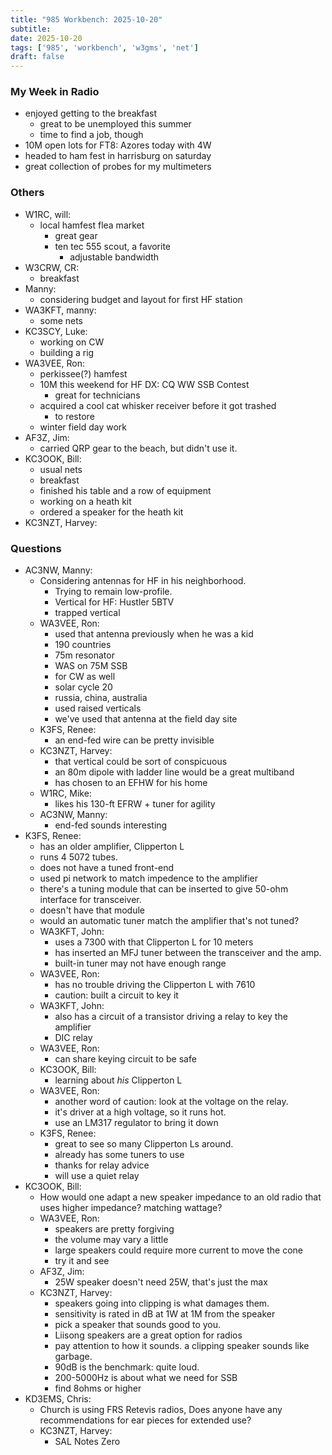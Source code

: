 ```yaml
---
title: "985 Workbench: 2025-10-20"
subtitle:
date: 2025-10-20
tags: ['985', 'workbench', 'w3gms', 'net']
draft: false
---
```


### My Week in Radio
- enjoyed getting to the breakfast
  - great to be unemployed this summer
  - time to find a job, though
- 10M open lots for FT8: Azores today with 4W
- headed to ham fest in harrisburg on saturday
- great collection of probes for my multimeters
### Others
- W1RC, will:
  - local hamfest flea market
    - great gear
    - ten tec 555 scout, a favorite
      - adjustable bandwidth
- W3CRW, CR:
  - breakfast
- Manny:
  - considering budget and layout for first HF station
- WA3KFT, manny:
  - some nets
- KC3SCY, Luke:
  - working on CW
  - building a rig
- WA3VEE, Ron:
  - perkissee(?) hamfest
  - 10M this weekend for HF DX: CQ WW SSB Contest
    - great for technicians
  - acquired a cool cat whisker receiver before it got trashed
    - to restore
  - winter field day work
- AF3Z, Jim:
  - carried QRP gear to the beach, but didn't use it.
- KC3OOK, Bill:
  - usual nets
  - breakfast
  - finished his table and a row of equipment
  - working on a heath kit
  - ordered a speaker for the heath kit
- KC3NZT, Harvey:
### Questions
- AC3NW, Manny:
  - Considering antennas for HF in his neighborhood.
    - Trying to remain low-profile.
    - Vertical for HF: Hustler 5BTV
    - trapped vertical
  - WA3VEE, Ron:
    - used that antenna previously when he was a kid
    - 190 countries
    - 75m resonator
    - WAS on 75M SSB
    - for CW as well
    - solar cycle 20
    - russia, china, australia
    - used raised verticals
    - we've used that antenna at the field day site
  - K3FS, Renee:
    - an end-fed wire can be pretty invisible
  - KC3NZT, Harvey:
    - that vertical could be sort of conspicuous
    - an 80m dipole with ladder line would be a great multiband
    - has chosen to an EFHW for his home
  - W1RC, Mike:
    - likes his 130-ft EFRW + tuner for agility
  - AC3NW, Manny:
    - end-fed sounds interesting
- K3FS, Renee:
  - has an older amplifier, Clipperton L
  - runs 4 5072 tubes.
  - does not have a tuned front-end
  - used pi network to match impedence to the amplifier
  - there's a tuning module that can be inserted
    to give 50-ohm interface for transceiver.
  - doesn't have that module
  - would an automatic tuner match the amplifier that's not tuned?
  - WA3KFT, John:
    - uses a 7300 with that Clipperton L for 10 meters
    - has inserted an MFJ tuner between the transceiver and the amp.
    - built-in tuner may not have enough range
  - WA3VEE, Ron:
    - has no trouble driving the Clipperton L with 7610
    - caution: built a circuit to key it
  - WA3KFT, John:
    - also has a circuit of a transistor driving a relay to key the amplifier
    - DIC relay
  - WA3VEE, Ron:
    - can share keying circuit to be safe
  - KC3OOK, Bill:
    - learning about _his_ Clipperton L
  - WA3VEE, Ron:
    - another word of caution: look at the voltage on the relay.
    - it's driver at a high voltage, so it runs hot.
    - use an LM317 regulator to bring it down
  - K3FS, Renee:
    - great to see so many Clipperton Ls around.
    - already has some tuners to use
    - thanks for relay advice
    - will use a quiet relay
- KC3OOK, Bill:
  - How would one adapt a new speaker impedance
    to an old radio that uses higher impedance?
    matching wattage?
  - WA3VEE, Ron:
    - speakers are pretty forgiving
    - the volume may vary a little
    - large speakers could require more current to move the cone
    - try it and see
  - AF3Z, Jim:
    - 25W speaker doesn't need 25W, that's just the max
  - KC3NZT, Harvey:
    - speakers going into clipping is what damages them.
    - sensitivity is rated in dB at 1W at 1M from the speaker
    - pick a speaker that sounds good to you.
    - Liisong speakers are a great option for radios
    - pay attention to how it sounds. a clipping speaker sounds like garbage.
    - 90dB is the benchmark: quite loud.
    - 200-5000Hz is about what we need for SSB
    - find 8ohms or higher
- KD3EMS, Chris:
  - Church is using FRS Retevis radios,
    Does anyone have any recommendations for ear pieces for extended use?
  - KC3NZT, Harvey:
    - SAL Notes Zero

<!--more-->
